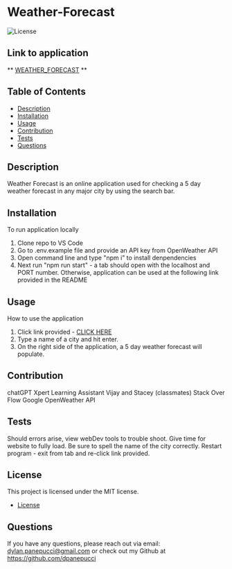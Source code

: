 
# Weather-Forecast

![License](https://img.shields.io/badge/license-MIT-blue.svg)

## Link to application
** [WEATHER_FORECAST](https://weather-forecast-qc4g.onrender.com) **

## Table of Contents
- [Description](#description)
- [Installation](#installation)
- [Usage](#usage)
- [Contribution](#contribution)
- [Tests](#tests)
- [Questions](#questions)

## Description
Weather Forecast is an online application used for checking a 5 day weather forecast in any major city by using the search bar.

## Installation
To run application locally
1. Clone repo to VS Code
2. Go to .env.example file and provide an API key from OpenWeather API
3. Open command line and type "npm i" to install denpendencies
4. Next run "npm run start" - a tab should open with the localhost and PORT number.
Otherwise, application can be used at the following link provided in the README
 

## Usage
How to use the application
1. Click link provided - [CLICK HERE](https://weather-forecast-qc4g.onrender.com)
2. Type a name of a city and hit enter.
3. On the right side of the application, a 5 day weather forecast will populate.

## Contribution
chatGPT
Xpert Learning Assistant
Vijay and Stacey (classmates)
Stack Over Flow
Google
OpenWeather API

## Tests
Should errors arise, view webDev tools to trouble shoot.
Give time for website to fully load.
Be sure to spell the name of the city correctly.
Restart program - exit from tab and re-click link provided.

## License
This project is licensed under the MIT license. 
* [License](https://opensource.org/licenses/MIT)

## Questions
If you have any questions, please reach out via email: dylan.panepucci@gmail.com or check out my Github at https://github.com/dpanepucci